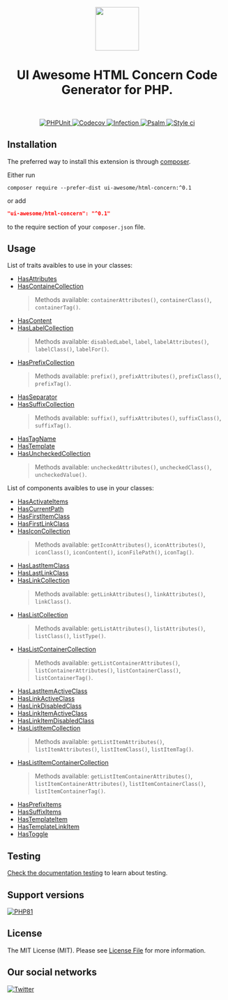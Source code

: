 
<p align="center">
    <a href="https://github.com/ui-awesome/html-concern" target="_blank">
        <img src="https://avatars.githubusercontent.com/u/121752654?s=200&v=4" height="100px">
    </a>
    <h1 align="center">UI Awesome HTML Concern Code Generator for PHP.</h1>
    <br>
</p>

<p align="center">
    <a href="https://github.com/ui-awesome/html-concern/actions/workflows/build.yml" target="_blank">
        <img src="https://github.com/ui-awesome/html-concern/actions/workflows/build.yml/badge.svg" alt="PHPUnit">
    </a>
    <a href="https://codecov.io/gh/ui-awesome/html-concern" target="_blank">
        <img src="https://codecov.io/gh/ui-awesome/html-concern/graph/badge.svg?token=H0E4D7157X" alt="Codecov">
    </a>
    <a href="https://dashboard.stryker-mutator.io/reports/github.com/ui-awesome/html-concern/main" target="_blank">
        <img src="https://img.shields.io/endpoint?style=flat&url=https%3A%2F%2Fbadge-api.stryker-mutator.io%2Fgithub.com%2Fui-awesome%2Fhtml-concern%2Fmain" alt="Infection">
    </a>
    <a href="https://github.com/ui-awesome/html-concern/actions/workflows/static.yml" target="_blank">
        <img src="https://github.com/ui-awesome/html-concern/actions/workflows/static.yml/badge.svg" alt="Psalm">
    </a>
    <a href="https://github.styleci.io/repos/767385551?branch=main">
        <img src="https://github.styleci.io/repos/767385551/shield?branch=main" alt="Style ci">
    </a>        
</p>

## Installation

The preferred way to install this extension is through [composer](https://getcomposer.org/download/).

Either run

```shell
composer require --prefer-dist ui-awesome/html-concern:^0.1
```

or add

```json
"ui-awesome/html-concern": "^0.1"
```

to the require section of your `composer.json` file. 

## Usage

List of traits avaibles to use in your classes:

- [HasAttributes](src/HasAttributes.php)
- [HasContaineCollection](src/HasContainerCollection.php)
  > Methods available: `containerAttributes()`, `containerClass()`, `containerTag()`.
- [HasContent](src/HasContent.php)
- [HasLabelCollection](src/HasLabelCollection.php)
  > Methods available: `disabledLabel`, `label`, `labelAttributes()`, `labelClass()`, `labelFor()`.
- [HasPrefixCollection](src/HasPrefixCollection.php)
  > Methods available: `prefix()`, `prefixAttributes()`, `prefixClass()`, `prefixTag()`.
- [HasSeparator](src/HasSeparator.php)
- [HasSuffixCollection](src/HasSuffixCollection.php)
  > Methods available: `suffix()`, `suffixAttributes()`, `suffixClass()`, `suffixTag()`.
- [HasTagName](src/HasTagName.php)
- [HasTemplate](src/HasTemplate.php)
- [HasUncheckedCollection](src/HasUncheckedCollection.php)
  > Methods available: `uncheckedAttributes()`, `uncheckedClass()`, `uncheckedValue()`.

List of components avaibles to use in your classes:

- [HasActivateItems](src/Component/HasActivateItems.php)
- [HasCurrentPath](src/Component/HasCurrentPath.php)
- [HasFirstItemClass](src/Component/HasFirstItemClass.php)
- [HasFirstLinkClass](src/Component/HasFirstLinkClass.php)
- [HasIconCollection](src/Component/HasIconCollection.php)
  > Methods available: `getIconAttributes()`, `iconAttributes()`, `iconClass()`, `iconContent()`, `iconFilePath()`, `iconTag()`.
- [HasLastItemClass](src/Component/HasLastItemClass.php)
- [HasLastLinkClass](src/Component/HasLastLinkClass.php)
- [HasLinkCollection](src/Component/HasLinkCollection.php)
  > Methods available: `getLinkAttributes()`, `linkAttributes()`, `linkClass()`.
- [HasListCollection](src/Component/HasListCollection.php)
  > Methods available: `getListAttributes()`, `listAttributes()`, `listClass()`, `listType()`.
- [HasListContainerCollection](src/Component/HasListContainerCollection.php)
  > Methods available: `getListContainerAttributes()`, `listContainerAttributes()`, `listContainerClass()`, `listContainerTag()`.
- [HasLastItemActiveClass](src/Component/HasLastItemActiveClass.php)
- [HasLinkActiveClass](src/Component/HasActiveClass.php)  
- [HasLinkDisabledClass](src/Component/HasDisabledClass.php) 
- [HasLinkItemActiveClass](src/Component/HasItemActiveClass.php)
- [HasLinkItemDisabledClass](src/Component/HasItemDisabledClass.php) 
- [HasListItemCollection](src/Component/HasListItemCollection.php)
  > Methods available: `getListItemAttributes()`, `listItemAttributes()`, `listItemClass()`, `listItemTag()`.
- [HasListItemContainerCollection](src/Component/HasListItemContainerCollection.php)
  > Methods available: `getListItemContainerAttributes()`, `listItemContainerAttributes()`, `listItemContainerClass()`, `listItemContainerTag()`.
- [HasPrefixItems](src/Component/HasPrefixItems.php)
- [HasSuffixItems](src/Component/HasSuffixItems.php)
- [HasTemplateItem](src/Component/HasTemplateItem.php)
- [HasTemplateLinkItem](src/Component/HasTemplateLinkItem.php)
- [HasToggle](src/Component/HasToggle.php)

## Testing

[Check the documentation testing](docs/testing.md) to learn about testing.

## Support versions

[![PHP81](https://img.shields.io/badge/PHP-%3E%3D8.1-787CB5)](https://www.php.net/releases/8.1/en.php)

## License

The MIT License (MIT). Please see [License File](LICENSE) for more information.

## Our social networks

[![Twitter](https://img.shields.io/badge/twitter-follow-1DA1F2?logo=twitter&logoColor=1DA1F2&labelColor=555555?style=flat)](https://twitter.com/Terabytesoftw)
